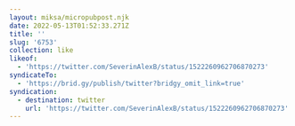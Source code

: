 ```yaml
---
layout: miksa/micropubpost.njk
date: 2022-05-13T01:52:33.271Z
title: ''
slug: '6753'
collection: like
likeof:
  - 'https://twitter.com/SeverinAlexB/status/1522260962706870273'
syndicateTo:
  - 'https://brid.gy/publish/twitter?bridgy_omit_link=true'
syndication:
  - destination: twitter
    url: 'https://twitter.com/SeverinAlexB/status/1522260962706870273'
---
```


